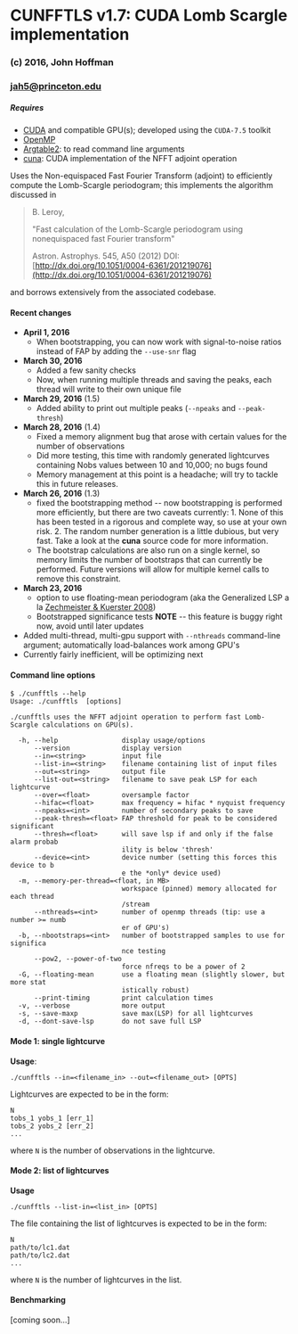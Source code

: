# CUNFFTLS v1.7: CUDA Lomb Scargle implementation

### (c) 2016, John Hoffman
### jah5@princeton.edu

##### Requires 
* [CUDA](https://developer.nvidia.com/cuda-toolkit) and compatible GPU(s); developed using the `CUDA-7.5` toolkit
* [OpenMP](http://openmp.org)
* [Argtable2](http://argtable.sourceforge.net/): to read command line arguments
* [cuna](https://github.com/johnh2o2/cunfft_adjoint): CUDA implementation of the NFFT adjoint operation

Uses the Non-equispaced Fast Fourier Transform (adjoint) to 
efficiently compute the Lomb-Scargle periodogram; this implements
the algorithm discussed in

>  B. Leroy,
>
>  "Fast calculation of the Lomb-Scargle periodogram using
>   nonequispaced fast Fourier transform"
>
>  Astron. Astrophys. 545, A50 (2012)
>  DOI: [http://dx.doi.org/10.1051/0004-6361/201219076](http://dx.doi.org/10.1051/0004-6361/201219076)

and borrows extensively from the associated codebase.

#### Recent changes
* **April 1, 2016**
   * When bootstrapping, you can now work with signal-to-noise ratios instead of FAP by adding the `--use-snr` flag
* **March 30, 2016**
   * Added a few sanity checks
   * Now, when running multiple threads and saving the peaks, each thread will write to their own unique file
* **March 29, 2016** (1.5)
   * Added ability to print out multiple peaks (`--npeaks` and `--peak-thresh`)
* **March 28, 2016** (1.4)
   * Fixed a memory alignment bug that arose with certain values for the number of observations
   * Did more testing, this time with randomly generated lightcurves containing Nobs values between 10 and 10,000; no bugs found
   * Memory management at this point is a headache; will try to tackle this in future releases.
* **March 26, 2016** (1.3)
   * fixed the bootstrapping method -- now bootstrapping is performed more efficiently, but there are two caveats currently:
	     1. None of this has been tested in a rigorous and complete way, so use at your own risk.
	     2. The random number generation is a little dubious, but very fast. Take a look at the **cuna** source code for more information.
   * The bootstrap calculations are also run on a single kernel, so memory limits the number of bootstraps that can currently be performed. Future versions will allow for multiple kernel calls to remove this constraint. 
* **March 23, 2016**
   * option to use floating-mean periodogram (aka the Generalized LSP a la [Zechmeister & Kuerster 2008](http://www.aanda.org/articles/aa/abs/2009/11/aa11296-08/aa11296-08.html))
   * Bootstrapped significance tests **NOTE** -- this feature is buggy right now, avoid until later updates
* Added multi-thread, multi-gpu support with `--nthreads` command-line argument; automatically load-balances work among GPU's
* Currently fairly inefficient, will be optimizing next

#### Command line options

```
$ ./cunfftls --help
Usage: ./cunfftls  [options]

./cunfftls uses the NFFT adjoint operation to perform fast Lomb-Scargle calculations on GPU(s).

  -h, --help                display usage/options
      --version             display version
      --in=<string>         input file
      --list-in=<string>    filename containing list of input files
      --out=<string>        output file
      --list-out=<string>   filename to save peak LSP for each lightcurve
      --over=<float>        oversample factor
      --hifac=<float>       max frequency = hifac * nyquist frequency
      --npeaks=<int>        number of secondary peaks to save
      --peak-thresh=<float> FAP threshold for peak to be considered significant
      --thresh=<float>      will save lsp if and only if the false alarm probab
                            ility is below 'thresh'
      --device=<int>        device number (setting this forces this device to b
                            e the *only* device used)
  -m, --memory-per-thread=<float, in MB>
                            workspace (pinned) memory allocated for each thread
                            /stream
      --nthreads=<int>      number of openmp threads (tip: use a number >= numb
                            er of GPU's)
  -b, --nbootstraps=<int>   number of bootstrapped samples to use for significa
                            nce testing
      --pow2, --power-of-two
                            force nfreqs to be a power of 2
  -G, --floating-mean       use a floating mean (slightly slower, but more stat
                            istically robust)
      --print-timing        print calculation times
  -v, --verbose             more output
  -s, --save-maxp           save max(LSP) for all lightcurves
  -d, --dont-save-lsp       do not save full LSP

 ```

#### Mode 1: single lightcurve
**Usage**:

```
./cunfftls --in=<filename_in> --out=<filename_out> [OPTS]

```

Lightcurves are expected to be in the form:

```
N
tobs_1 yobs_1 [err_1]
tobs_2 yobs_2 [err_2]
...
```

where `N` is the number of observations in the lightcurve.

#### Mode 2: list of lightcurves

**Usage**

```
./cunfftls --list-in=<list_in> [OPTS]
```

The file containing the list of lightcurves is expected to be
in the form:

```
N
path/to/lc1.dat
path/to/lc2.dat
...
```

where `N` is the number of lightcurves in the list.

#### Benchmarking

[coming soon...]

